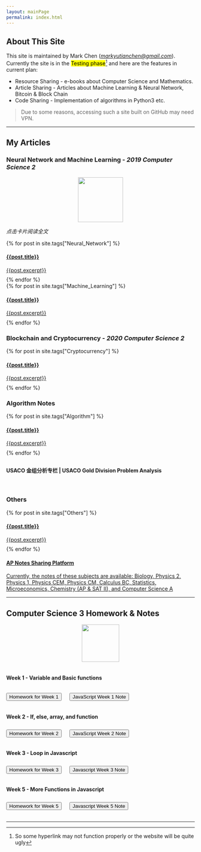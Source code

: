 ```yaml
---
layout: mainPage
permalink: index.html
---
```

<head>
<link rel="stylesheet" type="text/css" href="Asset/css/Unified_Style.css">
</head>


## About This Site

This site is maintained by Mark Chen (*markyutianchen@gmail.com*). Currently the site is in the <mark>Testing phase</mark>[^1] and here are the features in current plan:
* Resource Sharing - e-books about Computer Science and Mathematics.
* Article Sharing - Articles about Machine Learning & Neural Network, Bitcoin & Block Chain
* Code Sharing - Implementation of algorithms in Python3 etc.

> Due to some reasons, accessing such a site built on GitHub may need VPN.

----------

## My Articles
### Neural Network and Machine Learning - *2019 Computer Science 2*

<center>
<img src="https://markchenyutian.github.io/Markchen_Blog/Asset/CS2Banner.png" height=120>
</center>

*点击卡片阅读全文*

<div>
{% for post in site.tags["Neural_Network"] %}
    <a href="{{site.baseurl}}{{ post.url }}">
        <div class="card">
            <div class="title_container">
                <h4>{{post.title}}</h4>
            </div>
            <div class="container">
                {{post.excerpt}}
            </div>
        </div>
    </a>
    <div style="width: 100%; height: 0.6em"></div>
{% endfor %}
</div>

<div>
{% for post in site.tags["Machine_Learning"] %}
    <a href="{{site.baseurl}}{{ post.url }}">
        <div class="card">
            <div class="title_container">
                <h4>{{post.title}}</h4>
            </div>
            <div class="container">
                {{post.excerpt}}
            </div>
        </div>
    </a>
    <div style="width: 100%; height: 0.6em"></div>
{% endfor %}
</div>

### Blockchain and Cryptocurrency - *2020 Computer Science 2*

<div>
{% for post in site.tags["Cryptocurrency"] %}
    <a href="{{site.baseurl}}{{ post.url }}">
        <div class="card">
            <div class="title_container">
                <h4>{{post.title}}</h4>
            </div>
            <div class="container">
                {{post.excerpt}}
            </div>
        </div>
    </a>
    <div style="width: 100%; height: 0.6em"></div>
{% endfor %}
</div>

### Algorithm Notes

<div>
{% for post in site.tags["Algorithm"] %}
    <a href="{{site.baseurl}}{{ post.url }}">
        <div class="card">
            <div class="title_container">
                <h4>{{post.title}}</h4>
            </div>
            <div class="container">
                {{post.excerpt}}
            </div>
        </div>
    </a>
    <div style="width: 100%; height: 0.6em"></div>
{% endfor %}
</div>

<div style="width: 100%; height: 0.6em"></div>
<div class="card" onclick="window.open('https://markchenyutian.github.io/Markchen_Blog/2020/10/04/USACO-Analysis-Page.html');">
  <div class="title_container">
    <h4>USACO 金组分析专栏  |  USACO Gold Division Problem Analysis</h4>
  </div>
</div>

<br>

### Others
<div>
{% for post in site.tags["Others"] %}
    <a href="{{site.baseurl}}{{ post.url }}">
        <div class="card">
            <div class="title_container">
                <h4>{{post.title}}</h4>
            </div>
            <div class="container">
                {{post.excerpt}}
            </div>
        </div>
    </a>
    <div style="width: 100%; height: 0.6em"></div>
{% endfor %}
</div>

<a href="https://markchenyutian.github.io/Markchen_Blog/site/AP_Notes.html">
<div class="card">
    <div class="title_container">
        <h4> AP Notes Sharing Platform </h4>
    </div>
    <div class="container">
        Currently, the notes of these subjects are available: Biology, Physics 2, Physics 1, Physics CEM, Physics CM, Calculus BC, Statistics, Microeconomics, Chemistry (AP & SAT II), and Computer Science A
    </div>
</div>
</a>

----------

## Computer Science 3 Homework & Notes

<center><img src="https://markchenyutian.github.io/Markchen_Blog/Asset/JS.png" height=100></center>
<div style="width: 100%; height: 1em"></div>

<!--The 'content_block' calss is the area for each week of Javascript-->
<div class="content_block">
<h4>Week 1 - Variable and Basic functions</h4>
<div style="width: 100%; height: 1em"></div>
<button onclick='window.open("https://markchenyutian.github.io/Markchen_Blog/2020/09/10/Homework01.html");'>
    Homework for Week 1
</button>
&emsp;
<button onclick='window.open("https://markchenyutian.github.io/Markchen_Blog/2020/09/10/Javascript-notes-week1.html");'>
    JavaScript Week 1 Note
</button>
</div>

<div style="width: 100%; height: 1em"></div>

<div class="content_block">
  <h4>Week 2 - If, else, array, and function</h4>
  <div style="width: 100%; height: 0.5em"></div>
  <button onclick='window.open("https://markchenyutian.github.io/Markchen_Blog/2020/09/18/Homework02.html");'>
    Homework for Week 2
  </button>
  &emsp;
  <button onclick='window.open("https://markchenyutian.github.io/Markchen_Blog/2020/09/16/Javascript-notes-week2.html");'>
    JavaScript Week 2 Note
  </button>
</div>

<div style="width: 100%; height: 1em"></div>

<div class="content_block">
<h4>Week 3 - Loop in Javascript</h4>
  <div style="width: 100%; height: 0.5em"></div>
  <button onclick='window.open("https://markchenyutian.github.io/Markchen_Blog/2020/09/25/Homework03.html");'>
    Homework for Week 3
  </button>
  &emsp;
  <button onclick='window.open("https://markchenyutian.github.io/Markchen_Blog/2020/09/22/Javascript-notes-week3.html");'>
    Javascript Week 3 Note
  </button>
</div>

<div style="width: 100%; height: 1em"></div>

<div class="content_block">
<h4>Week 5 - More Functions in Javascript</h4>
  <div style="width: 100%; height: 0.5em"></div>
    <button onclick='window.open("https://markchenyutian.github.io/Markchen_Blog/2020/10/16/Homework05.html");'>
    Homework for Week 5
  </button>
  &emsp;
  <button onclick='window.open("https://markchenyutian.github.io/Markchen_Blog/2020/10/09/Javascript-notes-week5.html");'>
    Javascript Week 5 Note
  </button>
</div>
<br>

----------

[^1]: So some hyperlink may not function properly or the website will be quite ugly